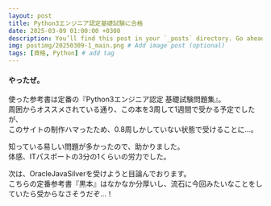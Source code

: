 ```yaml
---
layout: post
title: Python3エンジニア認定基礎試験に合格
date: 2025-03-09 01:00:00 +0300
description: You’ll find this post in your `_posts` directory. Go ahead and edit it and re-build the site to see your changes. # Add post description (optional)
img: postimg/20250309-1_main.png # Add image post (optional)
tags: [資格, Python] # add tag
---
```

#### やったぜ。

使った参考書は定番の『Python3エンジニア認定 基礎試験問題集』。<br>
周囲からオススメされている通り、この本を3周して1週間で受かる予定でしたが、<br>
このサイトの制作ハマったため、0.8周しかしていない状態で受けることに…。

知っている易しい問題が多かったので、助かりました。<br>
体感、ITパスポートの3分の1くらいの労力でした。<br>

次は、OracleJavaSilverを受けようと目論んでおります。<br>
こちらの定番参考書『黒本』はなかなか分厚いし、流石に今回みたいなことをしていたら受からなさそうだぞ…！<br>